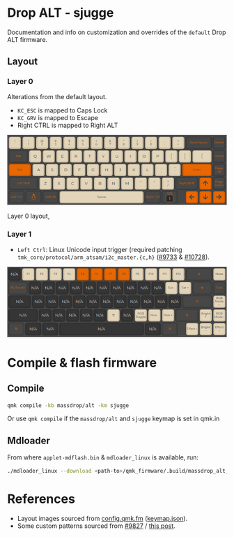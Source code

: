 # Drop ALT - sjugge

Documentation and info on customization and overrides of the `default` Drop ALT firmware.

## Layout

### Layer 0

Alterations from the default layout.

* `KC_ESC` is mapped to Caps Lock
* `KC_GRV` is mapped to Escape
* Right CTRL is mapped to Right ALT

![](./.docs/layer_0.png)

Layer 0 layout,

### Layer 1

* `Left Ctrl`: Linux Unicode input trigger (required patching `tmk_core/protocol/arm_atsam/i2c_master.{c,h}` ([#9733](https://github.com/qmk/qmk_firmware/issues/9733) & [#10728](https://github.com/qmk/qmk_firmware/pull/10728)).

![](./.docs/layer_1.png)

# Compile & flash firmware

## Compile

```bash
qmk compile -kb massdrop/alt -km sjugge
```

Or use `qmk compile` if the `massdrop/alt` and `sjugge` keymap is set in qmk.in

## Mdloader

From where `applet-mdflash.bin` & `mdloader_linux` is available, run:

```bash
./mdloader_linux --download <path-to>/qmk_firmware/.build/massdrop_alt_sjugge.bin -p <port> --restart
```

# References

* Layout images sourced from [config.qmk.fm](https://config.qmk.fm/#/massdrop/alt/LAYOUT_65_ansi_blocker) ([keymap.json](./.docs/keymap.json)).
* Some custom patterns sourced from [#9827](https://github.com/qmk/qmk_firmware/pull/9827) / [this post](https://www.reddit.com/r/olkb/comments/hxtuf7).
